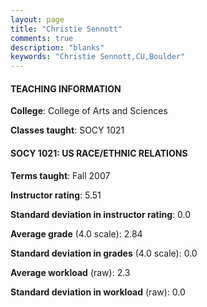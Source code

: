 ```yaml
---
layout: page
title: "Christie Sennott" 
comments: true
description: "blanks"
keywords: "Christie Sennott,CU,Boulder"
---
```

<head>
<script src="https://ajax.googleapis.com/ajax/libs/jquery/2.1.3/jquery.min.js"></script>
<script src="https://dl.dropboxusercontent.com/s/pc42nxpaw1ea4o9/highcharts.js?dl=0"></script>
<!-- <script src="../assets/js/highcharts.js"></script> -->
<style type="text/css">@font-face {
	font-family: "Bebas Neue";
	src: url(https://www.filehosting.org/file/details/544349/BebasNeue Regular.otf) format("opentype");
	}
	h1.Bebas { 
		font-family: "Bebas Neue", Verdana, Tahoma;
	}
</style>
</head>
	   
#### TEACHING INFORMATION

**College**: College of Arts and Sciences

**Classes taught**: SOCY 1021

#### SOCY 1021: US RACE/ETHNIC RELATIONS

**Terms taught**: Fall 2007

**Instructor rating**: 5.51

**Standard deviation in instructor rating**: 0.0

**Average grade** (4.0 scale): 2.84

**Standard deviation in grades** (4.0 scale): 0.0

**Average workload** (raw): 2.3

**Standard deviation in workload** (raw): 0.0

